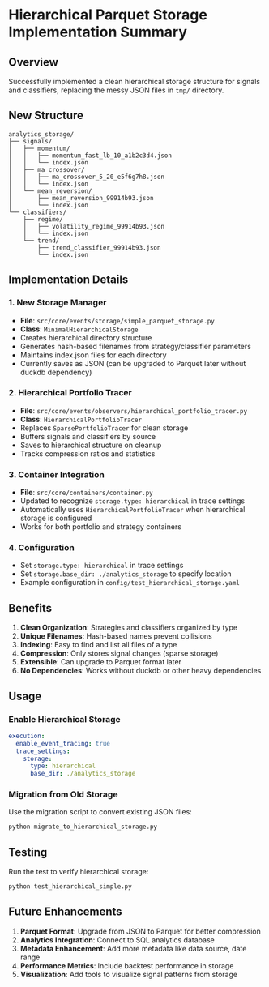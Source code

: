 # Hierarchical Parquet Storage Implementation Summary

## Overview

Successfully implemented a clean hierarchical storage structure for signals and classifiers, replacing the messy JSON files in `tmp/` directory.

## New Structure

```
analytics_storage/
├── signals/
│   ├── momentum/
│   │   ├── momentum_fast_lb_10_a1b2c3d4.json
│   │   └── index.json
│   ├── ma_crossover/
│   │   ├── ma_crossover_5_20_e5f6g7h8.json
│   │   └── index.json
│   └── mean_reversion/
│       ├── mean_reversion_99914b93.json
│       └── index.json
└── classifiers/
    ├── regime/
    │   ├── volatility_regime_99914b93.json
    │   └── index.json
    └── trend/
        ├── trend_classifier_99914b93.json
        └── index.json
```

## Implementation Details

### 1. New Storage Manager
- **File**: `src/core/events/storage/simple_parquet_storage.py`
- **Class**: `MinimalHierarchicalStorage`
- Creates hierarchical directory structure
- Generates hash-based filenames from strategy/classifier parameters
- Maintains index.json files for each directory
- Currently saves as JSON (can be upgraded to Parquet later without duckdb dependency)

### 2. Hierarchical Portfolio Tracer
- **File**: `src/core/events/observers/hierarchical_portfolio_tracer.py`
- **Class**: `HierarchicalPortfolioTracer`
- Replaces `SparsePortfolioTracer` for clean storage
- Buffers signals and classifiers by source
- Saves to hierarchical structure on cleanup
- Tracks compression ratios and statistics

### 3. Container Integration
- **File**: `src/core/containers/container.py`
- Updated to recognize `storage.type: hierarchical` in trace settings
- Automatically uses `HierarchicalPortfolioTracer` when hierarchical storage is configured
- Works for both portfolio and strategy containers

### 4. Configuration
- Set `storage.type: hierarchical` in trace settings
- Set `storage.base_dir: ./analytics_storage` to specify location
- Example configuration in `config/test_hierarchical_storage.yaml`

## Benefits

1. **Clean Organization**: Strategies and classifiers organized by type
2. **Unique Filenames**: Hash-based names prevent collisions
3. **Indexing**: Easy to find and list all files of a type
4. **Compression**: Only stores signal changes (sparse storage)
5. **Extensible**: Can upgrade to Parquet format later
6. **No Dependencies**: Works without duckdb or other heavy dependencies

## Usage

### Enable Hierarchical Storage

```yaml
execution:
  enable_event_tracing: true
  trace_settings:
    storage:
      type: hierarchical
      base_dir: ./analytics_storage
```

### Migration from Old Storage

Use the migration script to convert existing JSON files:

```bash
python migrate_to_hierarchical_storage.py
```

## Testing

Run the test to verify hierarchical storage:

```bash
python test_hierarchical_simple.py
```

## Future Enhancements

1. **Parquet Format**: Upgrade from JSON to Parquet for better compression
2. **Analytics Integration**: Connect to SQL analytics database
3. **Metadata Enhancement**: Add more metadata like data source, date range
4. **Performance Metrics**: Include backtest performance in storage
5. **Visualization**: Add tools to visualize signal patterns from storage